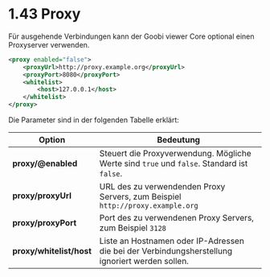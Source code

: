 # 1.43 Proxy

Für ausgehende Verbindungen kann der Goobi viewer Core optional einen Proxyserver verwenden.

```xml
<proxy enabled="false">
    <proxyUrl>http://proxy.example.org</proxyUrl>
    <proxyPort>8080</proxyPort>
    <whitelist>
        <host>127.0.0.1</host>
    </whitelist>
</proxy>
```

Die Parameter sind in der folgenden Tabelle erklärt:

| Option                   | Bedeutung                                                                                       |
| ------------------------ | ----------------------------------------------------------------------------------------------- |
| **proxy/@enabled**       | Steuert die Proxyverwendung. Mögliche Werte sind `true` und `false`. Standard ist `false`.      |
| **proxy/proxyUrl**       | URL des zu verwendenden Proxy Servers, zum Beispiel `http://proxy.example.org`                  |
| **proxy/proxyPort**      | Port des zu verwendenen Proxy Servers, zum Beispiel `3128`                                      |
| **proxy/whitelist/host** | Liste an Hostnamen oder IP-Adressen die bei der Verbindungsherstellung ignoriert werden sollen. |
